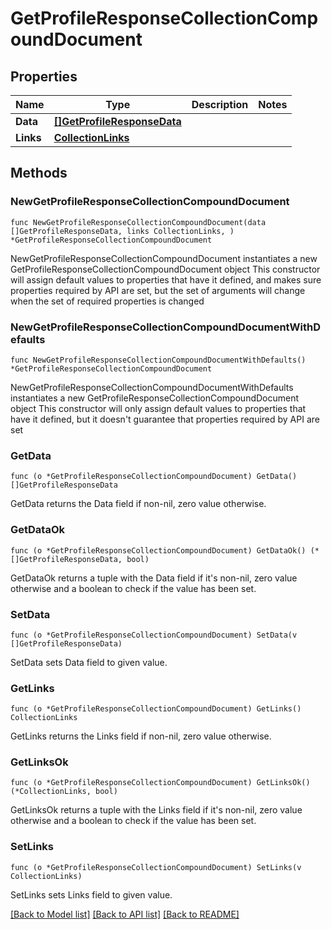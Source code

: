 # GetProfileResponseCollectionCompoundDocument

## Properties

Name | Type | Description | Notes
------------ | ------------- | ------------- | -------------
**Data** | [**[]GetProfileResponseData**](GetProfileResponseData.md) |  | 
**Links** | [**CollectionLinks**](CollectionLinks.md) |  | 

## Methods

### NewGetProfileResponseCollectionCompoundDocument

`func NewGetProfileResponseCollectionCompoundDocument(data []GetProfileResponseData, links CollectionLinks, ) *GetProfileResponseCollectionCompoundDocument`

NewGetProfileResponseCollectionCompoundDocument instantiates a new GetProfileResponseCollectionCompoundDocument object
This constructor will assign default values to properties that have it defined,
and makes sure properties required by API are set, but the set of arguments
will change when the set of required properties is changed

### NewGetProfileResponseCollectionCompoundDocumentWithDefaults

`func NewGetProfileResponseCollectionCompoundDocumentWithDefaults() *GetProfileResponseCollectionCompoundDocument`

NewGetProfileResponseCollectionCompoundDocumentWithDefaults instantiates a new GetProfileResponseCollectionCompoundDocument object
This constructor will only assign default values to properties that have it defined,
but it doesn't guarantee that properties required by API are set

### GetData

`func (o *GetProfileResponseCollectionCompoundDocument) GetData() []GetProfileResponseData`

GetData returns the Data field if non-nil, zero value otherwise.

### GetDataOk

`func (o *GetProfileResponseCollectionCompoundDocument) GetDataOk() (*[]GetProfileResponseData, bool)`

GetDataOk returns a tuple with the Data field if it's non-nil, zero value otherwise
and a boolean to check if the value has been set.

### SetData

`func (o *GetProfileResponseCollectionCompoundDocument) SetData(v []GetProfileResponseData)`

SetData sets Data field to given value.


### GetLinks

`func (o *GetProfileResponseCollectionCompoundDocument) GetLinks() CollectionLinks`

GetLinks returns the Links field if non-nil, zero value otherwise.

### GetLinksOk

`func (o *GetProfileResponseCollectionCompoundDocument) GetLinksOk() (*CollectionLinks, bool)`

GetLinksOk returns a tuple with the Links field if it's non-nil, zero value otherwise
and a boolean to check if the value has been set.

### SetLinks

`func (o *GetProfileResponseCollectionCompoundDocument) SetLinks(v CollectionLinks)`

SetLinks sets Links field to given value.



[[Back to Model list]](../README.md#documentation-for-models) [[Back to API list]](../README.md#documentation-for-api-endpoints) [[Back to README]](../README.md)


